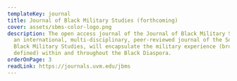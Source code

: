 ```yaml
---
templateKey: journal
title: Journal of Black Military Studies (forthcoming)
cover: assets/sbms-color-logo.png
description: The open access journal of the Journal of Black Military Studies,
  an international, multi-disciplinary, peer-reviewed journal of the Society for
  Black Military Studies, will encapsulate the military experience (broadly
  defined) within and throughout the Black Diaspora.
orderOnPage: 3
readLink: https://journals.uvm.edu/jbms
---
```

